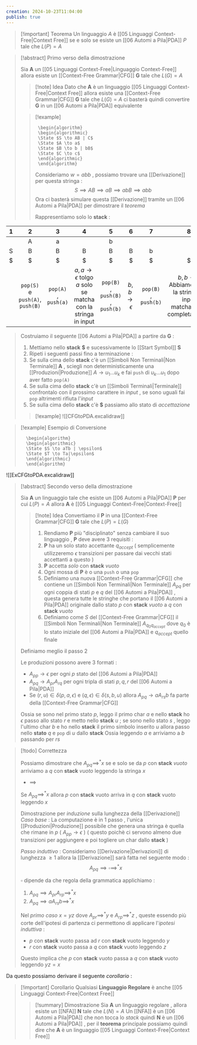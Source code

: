 ```yaml
---
creation: 2024-10-23T11:04:00
publish: true
---
```

>[!important] Teorema
>Un linguaggio $A$ è [[05 Linguaggi Context-Free|Context Free]] se e solo se esiste un [[06 Automi a Pila|PDA]] $P$ tale che $L(P)=A$ 

>[!abstract] Primo verso della dimostrazione
>
>Sia **A** un [[05 Linguaggi Context-Free|Linguaggio Context-Free]] allora esiste un [[Context-Free Grammar|CFG]] **G** tale che $L(G)=A$
>
>>[!note] Idea 
>>Dato che **A** è un linguaggio [[05 Linguaggi Context-Free|Context Free]] allora esiste una [[Context-Free Grammar|CFG]] **G** tale che $L(G)=A$ ci basterà quindi convertire **G** in un [[06 Automi a Pila|PDA]] equivalente
>
>>[!example] 
>>```pseudo
>>	\begin{algorithm}
>>	\begin{algorithmic}
>>	\State $S \to AB | C$
>>	\State $A \to a$
>>	\State $B \to b | bB$
>>	\State $C \to c$
>>	\end{algorithmic}
>>	\end{algorithm}
>>```
>>
>>Consideriamo $w=abb$ , possiamo trovare una [[Derivazione]] per questa stringa : 
>>$$S \implies AB \implies aB \implies abB \implies abb$$
>>Ora ci basterà simulare questa [[Derivazione]] tramite un [[06 Automi a Pila|PDA]] per dimostrare il *teorema* 
>>
>>Rappresentiamo solo lo **stack** :
>>
|  1  |                2                |          3           |                                  4                                   |                5                 |         6         |          7           |                                       8                                        |
| :-: | :-----------------------------: | :------------------: | :------------------------------------------------------------------: | :------------------------------: | :---------------: | :------------------: | :----------------------------------------------------------------------------: |
|     |                A                |          a           |                                                                      |                b                 |                   |                      |                                                                                |
|  S  |                B                |          B           |                                  B                                   |                B                 |         B         |          b           |                                                                                |
|  $  |                $                |          $           |                                  $                                   |                $                 |         $         |          $           |                                       $                                        |
|     | `pop(S)` e `push(A)`, `push(B)` | `pop(A)` , `push(a)` | $a, a \to \epsilon$ tolgo $a$ solo se matcha con la stringa in input | `pop(B)` , `push(B)` , `push(b)` | $b,b\to \epsilon$ | `pop(B)` , `push(b)` | $b,b\to \epsilon$ Abbiamo finito la stringa in input matchandola completamente |
>
>
> Costruiamo il seguente [[06 Automi a Pila|PDA]] a partire da **G** : 
> 1. Mettiamo nello **stack** **$** e sucessivamente lo [[Start Symbol]] **S** 
> 2. Ripeti i seguenti passi fino a terminazione :
> 	1. Se sulla cima dello **stack** c'è un [[Simboli Non Terminali|Non Terminale]] **A** , sciegli non deterministicamente una [[Produzioni|Produzione]] $A \to u_1\dots u_k$ e fai `push` di $u_k\dots u_1$ dopo aver fatto `pop(A)` 
> 	2. Se sulla cima dello **stack** c'è un [[Simboli Terminali|Terminale]] confrontalo con il prossimo carattere in *input* , se sono uguali fai `pop` altrimenti rifiuta l'*input*
> 	3. Se sulla cima dello **stack** c'è **$** passiamo allo stato di *accettazione*
> 
>>[!example] 
>>![[CFGtoPDA.excalidraw]]

>[!example] Esempio di Conversione
>
>```pseudo
>	\begin{algorithm}
>	\begin{algorithmic}
>	\State $S \to aTb | \epsilon$
>	\State $T \to Ta|\epsilon$
>	\end{algorithmic}
>	\end{algorithm}
>```
>
>
![[ExCFGtoPDA.excalidraw]]

>[!abstract] Secondo verso della dimostrazione 
>
>Sia **A** un linguaggio tale che esiste un [[06 Automi a Pila|PDA]] **P** per cui $L(P)=A$ allora **A** è [[05 Linguaggi Context-Free|Context-Free]] 
>
>>[!note] Idea
>> Convertiamo il **P** in una [[Context-Free Grammar|CFG]] **G** tale che $L(P)=L(G)$
>>1. Rendiamo **P** più "disciplinato" senza cambiare il suo linguaggio , **P** deve avere 3 requisiti : 
>>	1. **P** ha un solo stato accettante $q_{accept}$ ( semplicemente utilizzeremo $\epsilon$ transizioni per passare dai vecchi stati accettanti a questo )
>>	2. **P** accetta *solo* con **stack** *vuoto* 
>>	3. Ogni mossa di **P** è o una `push` o una `pop` 
>>2. Definiamo una nuova [[Context-Free Grammar|CFG]] che contiene un [[Simboli Non Terminali|Non Terminale]] $A_{pq}$ per ogni coppia di stati $p$ e $q$ del [[06 Automi a Pila|PDA]] , questa genera tutte le stringhe che portano il [[06 Automi a Pila|PDA]] originale dallo stato $p$ con **stack** *vuoto* a $q$ con **stack** *vuoto*
>>3. Definiamo come $S$ del [[Context-Free Grammar|CFG]] il [[Simboli Non Terminali|Non Terminale]] $A_{q_0 q_{accept}}$ dove $q_0$ è lo stato iniziale del [[06 Automi a Pila|PDA]] e $q_{accept}$ quello finale  
>
>Definiamo meglio il passo 2 
>
>Le produzioni possono avere 3 formati :
>+ $A_{pp} \to \epsilon$ per ogni $p$ stato del [[06 Automi a Pila|PDA]]
>+ $A_{pq} \to A_{pr}A_{rq}$ per ogni tripla di stati $p,q,r$ del [[06 Automi a Pila|PDA]]
>+ Se $(r,u) \in \delta(p,a,\epsilon)$ e $(q,\epsilon) \in \delta(s,b,u)$ allora $A_{pq} \to aA_{rs}b$ fa parte della [[Context-Free Grammar|CFG]] 
>
>Ossia se sono nel primo stato $p$, leggo il primo char $a$ e nello **stack** ho $\epsilon$ passo allo stato $r$ e metto nello **stack** $u$ ; se sono nello stato $s$ , leggo l'ultimo char $b$ e ho nello **stack** il primo simbolo inserito $u$ allora passo nello **stato** $q$ e `pop` di $u$ dallo **stack** 
>Ossia leggendo $a$ e arriviamo a $b$ passando per $rs$  

>[!todo] Correttezza
>
>Possiamo dimostrare che $A_{pq} \implies^* x$ se e solo se da $p$ con **stack** *vuoto* arriviamo a $q$ con **stack** *vuoto* leggendo la stringa $x$
>
>+ $\implies$ 
>
>Se $A_{pq} \implies^*x$ allora $p$ con **stack** vuoto arriva in $q$ con **stack** vuoto leggendo $x$
>
>Dimostrazione per *induzione* sulla lunghezza della [[Derivazione]] 
>*Caso base* : La computazione è in $1$ passo , l'unica [[Produzioni|Produzione]] possibile che genera una stringa è quella che rimane in $p$ ( $A_{pp} \to \epsilon$ ) ( questo poichè ci servono almeno due transizioni per aggiungere e poi togliere un char dallo **stack** ) 
>
>*Passo induttivo* : Consideriamo [[Derivazione|Derivazioni]] di lunghezza $\ge 1$ allora la [[Derivazione]] sarà fatta nel seguente modo : 
>$$A_{pq} \implies \square \implies^* x$$ 
>
>$\square$ dipende da che regola della grammatica applichiamo : 
>1. $A_{pq} \implies A_{pr}A_{rp} \implies^* x$
>2. $A_{pq} \implies aA_{rs}b \implies^* x$
>
>Nel *primo caso* $x = yz$ dove $A_{pr}\implies^*y$ e $A_{rp}\implies^*z$ , queste essendo più corte dell'ipotesi di partenza ci permettono di applicare l'*ipotesi induttiva* : 
>+ $p$ con **stack** vuoto passa ad $r$ con **stack** vuoto leggendo $y$
>+ $r$ con **stack** vuoto passa a $q$ con **stack** vuoto leggendo $z$
>
>Questo implica che $p$ con **stack** vuoto passa a $q$ con **stack** vuoto leggendo $yz = x$
>

Da questo possiamo derivare il seguente *corollario* : 
>[!important] Corollario
>Qualsiasi **Linguaggio Regolare** è anche [[05 Linguaggi Context-Free|Context Free]] 
>>[!summary] Dimostrazione
>>Sia **A** un linguaggio regolare , allora esiste un [[NFA]] **N** tale che $L(N)=A$ 
>>Un [[NFA]] è un [[06 Automi a Pila|PDA]] che non tocca lo *stack* quindi **N** è un [[06 Automi a Pila|PDA]] , per il **teorema** principale possiamo quindi dire che **A** è un linguaggio [[05 Linguaggi Context-Free|Context Free]] 

